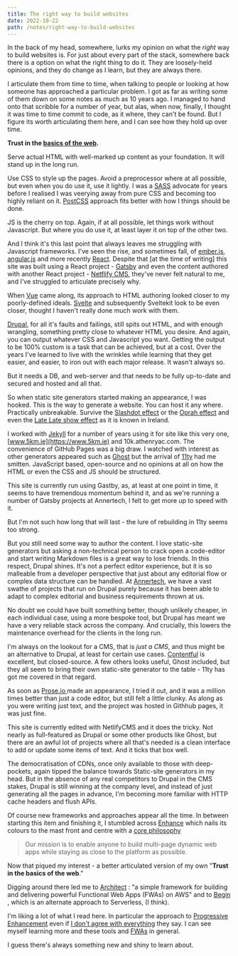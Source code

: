 ```yaml
---
title: The right way to build websites
date: 2022-10-22
path: /notes/right-way-to-build-websites
---
```

I﻿n the back of my head, somewhere, lurks my opinion on what the *right* way to build websites is. For just about every part of the stack, somewhere back there is a option on what the right thing to do it. They are loosely-held opinions, and they do change as I learn, but they are always there.

I﻿ articulate them from time to time, when talking to people or looking at how someone has approached a particular problem. I got as far as writing some of them down on some notes as much as 10 years ago. I managed to hand onto that scribble for a number of year, but alas, when now, finally, I thought it was time to time commit to code, as it where, they can't be found. But I figure its worth articulating them here, and I can see how they hold up over time. 

**T﻿rust in the [basics of the web](https://developer.mozilla.org/en-US/).**

S﻿erve actual HTML with well-marked up content as your foundation. It will stand up in the long run.

U﻿se CSS to style up the pages. Avoid a preprocessor where at all possible, but even when you do use it, use it lightly. I was a [SASS](https://sass-lang.com/) advocate for years before I realised I was veerying away from pure CSS and becoming too highly reliant on it. [PostCSS](https://postcss.org/) approach fits better with how I things should be done.

J﻿S is the cherry on top. Again, if at all possible, let things work without Javascript. But where you do use it, at least layer it on top of the other two.

A﻿nd I think it's this last point that always leaves me struggling with Javascript frameworks. I've seen the rise, and sometimes fall, of [ember.js](https://emberjs.com/), [angular.js](https://angularjs.org/) and more recently [React](https://reactjs.org/). Despite that \[at the time of writing] this site was built using a React project - [Gatsby](https://www.gatsbyjs.com/) and even the content authored with another React project - [Netflify CMS](https://www.netlifycms.org/), they've never felt natural to me, and I've struggled to articulate precisely why.

When [Vue](https://vuejs.org/) came along, its approach to HTML authoring looked closer to my poorly-defined ideals. [Svelte](https://svelte.dev/) and subsequently Sveltekit look to be even closer, thought I haven't really done much work with them.

[D﻿rupal](https://www.drupal.org), for all it's faults and failings, still spits out HTML, and with enough wrangling, something pretty close to whatever HTML you desire. And again, you can output whatever CSS and Javascript you want. Getting the output to be 100% custom is a task that can be achieved, but at a cost. Over the years I've learned to live with the wrinkles while learning that they get easier, and easier, to iron out with each major release. It wasn't always so.

B﻿ut it needs a DB, and web-server and that needs to be fully up-to-date and secured and hosted and all that.

S﻿o when static site generators started making an appearance, I was hooked. This is the way to generate a website. You can host it any where. Practically unbreakable. Survive the [Slashdot effect](https://en.wikipedia.org/wiki/Slashdot_effect) or the [Oprah effect](https://www.investopedia.com/terms/o/oprah-effect.asp) and even the [Late Late show effect](https://www.thesun.ie/tv/7981758/rte-late-late-toy-show-revolut-donates-crashes/) as it is known in Ireland.

I﻿ worked with [Jekyll](https://jekyllrb.com/) for a number of years using it for site like this very one, [www.5km.ie](https://www.5km.ie) and 10k.athenryac.com. The convenience of GitHub Pages was a big draw. I watched with interest as other generators appeared such as [Ghost](https://www.ghost.org) but the arrival of [11ty](https://www.11ty.dev/) had me smitten. JavaScript based, open-source and no opinions at all on how the HTML or even the CSS and JS should be structured. 

T﻿his site is currently run using Gastby, as, at least at one point in time, it seems to have tremendous momentum behind it, and as we're running a number of Gatsby projects at Annertech, I felt to get more up to speed with it. 

B﻿ut I'm not such how long that will last - the lure of rebuilding in 11ty seems too strong.

B﻿ut you still need some way to author the content. I love static-site generators but asking a non-technical person to crack open a code-editor and start writing Markdown files is a great way to lose friends. In this respect, Drupal shines. It's not a perfect editor experience, but it is so malleable from a developer perspective that just about any editorial flow or complex data structure can be handled. At [Annertech](https://www.annertech.com), we have a vast swathe of projects that run on Drupal purely because it has been able to adapt to complex editorial and business requirements thrown at us. 

N﻿o doubt we could have built something better, though unlikely cheaper, in each individual case, using a more bespoke tool, but Drupal has meant we have a very reliable stack across the company. And crucially, this lowers the maintenance overhead for the clients in the long run.

I﻿'m always on the lookout for a CMS, that is *just a CMS*, and thus might be an alternative to Drupal, at least for certain use cases. [Contentful](https://www.contentful.com/) is excellent, but closed-source. A few others looks useful, Ghost included, but they all seem to bring their own static-site generator to the table  - 11ty has got me covered in that regard.

A﻿s soon as [Prose.io ](https://prose.io/)made an appearance, I tried it out, and it was a million times better than just a code editor, but still felt a little clunky. As along as you were writing just text, and the project was hosted in Githhub pages, it was just fine.

T﻿his site is currently edited with NetlifyCMS and it does the tricky. Not nearly as full-featured as Drupal or some other products like Ghost, but there are an awful lot of projects where all that's needed is a clean interface to add or update some items of text. And it ticks that box well.

T﻿he democratisation of CDNs, once only available to those with deep-pockets, again tipped the balance towards Static-site generators in my head. But in the absence of any real competitors to Drupal in the CMS stakes, Drupal is still winning at the company level, and instead of just generating all the pages in advance, I'm becoming more familiar with HTTP cache headers and flush APIs.

O﻿f course new frameworks and approaches appear all the time. In between starting this item and finishing it, I stumbled across [Enhance](https://enhance.dev/docs/) which nails its colours to the mast front and centre with a [core philosophy](https://enhance.dev/docs/learn/why-enhance)

> Our mission is to enable anyone to build multi-page dynamic web apps while staying as close to the platform as possible.

N﻿ow that piqued my interest - a better articulated version of my own "**T﻿rust in the basics of the web**."

D﻿igging around there led me to [Architect](https://arc.codes/docs/en/get-started/quickstart) : "a simple framework for building and delivering powerful Functional Web Apps (FWAs) on AWS" and to [Begin](https://learn.begin.com/) , which is an alternate approach to Serverless, (I think). 

I﻿'m liking a lot of what I read here. In particular the approach to [Progressive Enhancement](https://blog.begin.com/posts/2022-08-05-progressively-enhancing-form-submissions-with-web-components) even if [I don't agree with everything](https://blog.begin.com/posts/2022-05-10-why-i-no-longer-use-static-site-generators) they say. I can see myself learning more and these tools and [FWAs](//www.fwa.dev) in general.

I﻿ guess there's always something new and shiny to learn about.